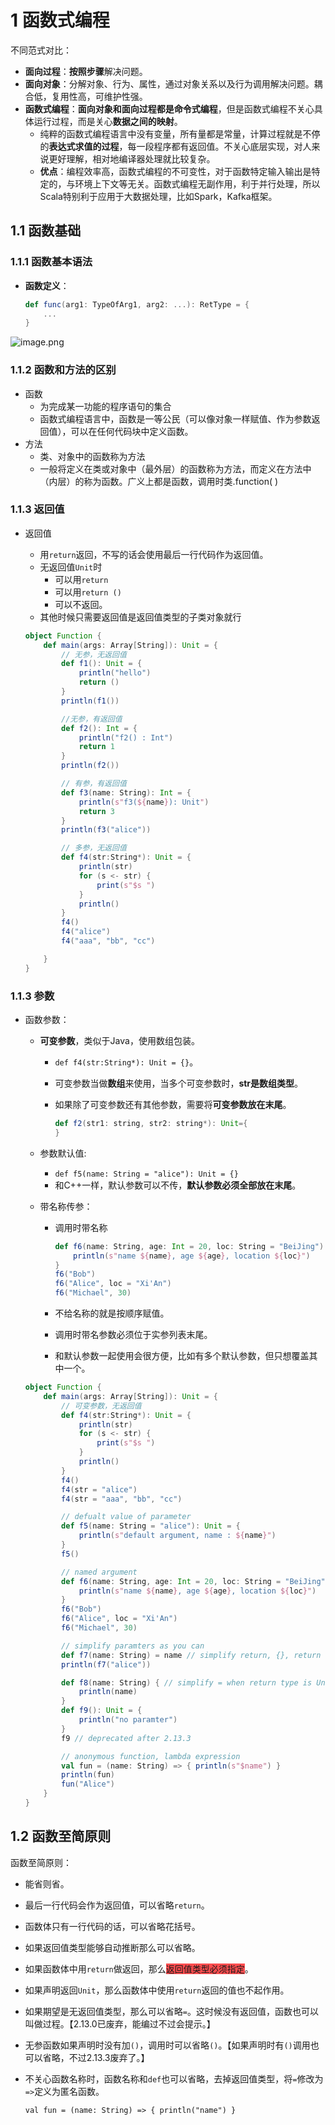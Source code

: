 
# **1 函数式编程**

不同范式对比：

- **面向过程**：**按照步骤**解决问题。
- **面向对象**：分解对象、行为、属性，通过对象关系以及行为调用解决问题。耦合低，复用性高，可维护性强。
- **函数式编程**：**面向对象和面向过程都是命令式编程**，但是函数式编程不关心具体运行过程，而是关心**数据之间的映射**。
    - 纯粹的函数式编程语言中没有变量，所有量都是常量，计算过程就是不停的**表达式求值的过程**，每一段程序都有返回值。不关心底层实现，对人来说更好理解，相对地编译器处理就比较复杂。
    - **优点**：编程效率高，函数式编程的不可变性，对于函数特定输入输出是特定的，与环境上下文等无关。函数式编程无副作用，利于并行处理，所以Scala特别利于应用于大数据处理，比如Spark，Kafka框架。

## 1.1 函数基础

### 1.1.1 函数基本语法

- **函数定义**：
    
    ```scala
    def func(arg1: TypeOfArg1, arg2: ...): RetType = {
        ...
    }
    ```
    

![image.png](https://learning-1316972768.cos.ap-nanjing.myqcloud.com/%E5%90%8E%E6%9C%9F/202408/20240801222008.png)


### **1.1.2 函数和方法的区别**

- 函数
    - 为完成某一功能的程序语句的集合
    - 函数式编程语言中，函数是一等公民（可以像对象一样赋值、作为参数返回值），可以在任何代码块中定义函数。
- 方法
    - 类、对象中的函数称为方法
    - 一般将定义在类或对象中（最外层）的函数称为方法，而定义在方法中（内层）的称为函数。广义上都是函数，调用时类.function( )

### 1.1.3 返回值

- 返回值
    
    - 用`return`返回，不写的话会使用最后一行代码作为返回值。
    - 无返回值`Unit`时
        - 可以用`return`
        - 可以用`return ()`
        - 可以不返回。
    - 其他时候只需要返回值是返回值类型的子类对象就行
    
    ```scala
    object Function {
        def main(args: Array[String]): Unit = {
            // 无参，无返回值
            def f1(): Unit = {
                println("hello")
                return ()
            }
            println(f1())
    
            //无参，有返回值
            def f2(): Int = {
                println("f2() : Int")
                return 1
            }
            println(f2())
    
            // 有参，有返回值
            def f3(name: String): Int = {
                println(s"f3(${name}): Unit")
                return 3
            }
            println(f3("alice"))
    
            // 多参，无返回值
            def f4(str:String*): Unit = {
                println(str)
                for (s <- str) {
                    print(s"$s ")
                }
                println()
            }
            f4()
            f4("alice")
            f4("aaa", "bb", "cc")
    
        }
    }
    ```
    

### 1.1.3 参数

- 函数参数：
    
    - **可变参数**，类似于Java，使用数组包装。
        
        - `def f4(str:String*): Unit = {}`。
            
        - 可变参数当做**数组**来使用，当多个可变参数时，**str是数组类型**。
            
        - 如果除了可变参数还有其他参数，需要将**可变参数放在末尾**。
            
            ```scala
            def f2(str1: string, str2: string*): Unit={
            }
            ```
            
    - 参数默认值:
        
        - `def f5(name: String = "alice"): Unit = {}`
        - 和C++一样，默认参数可以不传，**默认参数必须全部放在末尾**。
    - 带名称传参：
        
        - 调用时带名称
            
            ```scala
            def f6(name: String, age: Int = 20, loc: String = "BeiJing"): Unit = {
                println(s"name ${name}, age ${age}, location ${loc}")
            }
            f6("Bob")
            f6("Alice", loc = "Xi'An")
            f6("Michael", 30)
            ```
            
        - 不给名称的就是按顺序赋值。
            
        - 调用时带名参数必须位于实参列表末尾。
            
        - 和默认参数一起使用会很方便，比如有多个默认参数，但只想覆盖其中一个。
            
    
    ```scala
    object Function {
        def main(args: Array[String]): Unit = {
            // 可变参数，无返回值
            def f4(str:String*): Unit = {
                println(str)
                for (s <- str) {
                    print(s"$s ")
                }
                println()
            }
            f4()
            f4(str = "alice")
            f4(str = "aaa", "bb", "cc")
    
            // defualt value of parameter
            def f5(name: String = "alice"): Unit = {
                println(s"default argument, name : ${name}")
            }
            f5()
    
            // named argument
            def f6(name: String, age: Int = 20, loc: String = "BeiJing"): Unit = {
                println(s"name ${name}, age ${age}, location ${loc}")
            }
            f6("Bob")
            f6("Alice", loc = "Xi'An")
            f6("Michael", 30)
    
            // simplify paramters as you can
            def f7(name: String) = name // simplify return, {}, return type
            println(f7("alice"))
    
            def f8(name: String) { // simplify = when return type is Unit, deprecated after 2.13.0
                println(name)
            }
            def f9(): Unit = {
                println("no paramter")
            }
            f9 // deprecated after 2.13.3
    
            // anonymous function, lambda expression
            val fun = (name: String) => { println(s"$name") }
            println(fun)
            fun("Alice")
        }
    }
    ```
    

## 1.2 函数至简原则

函数至简原则：

- 能省则省。
    
- 最后一行代码会作为返回值，可以省略`return`。
    
- 函数体只有一行代码的话，可以省略花括号。
    
- 如果返回值类型能够自动推断那么可以省略。
    
- 如果函数体中用`return`做返回，那么<span style="background:#ff4d4f">返回值类型必须指定</span>。
    
- 如果声明返回`Unit`，那么函数体中使用`return`返回的值也不起作用。
    
- 如果期望是无返回值类型，那么可以省略`=`。这时候没有返回值，函数也可以叫做过程。【2.13.0已废弃，能编过不过会提示。】
    
- 无参函数如果声明时没有加`()`，调用时可以省略`()`。【如果声明时有`()`调用也可以省略，不过2.13.3废弃了。】
    
- 不关心函数名称时，函数名称和`def`也可以省略，去掉返回值类型，将`=`修改为`=>`定义为匿名函数。
    
    ```
    val fun = (name: String) => { println("name") }
    ```